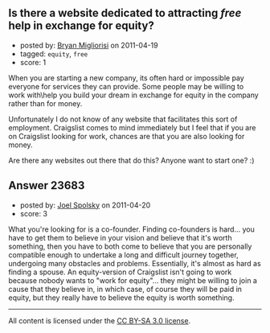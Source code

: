 ## Is there a website dedicated to attracting *free* help in exchange for equity?

- posted by: [Bryan Migliorisi](https://stackexchange.com/users/-1/8352-bryan-migliorisi) on 2011-04-19
- tagged: `equity`, `free`
- score: 1

When you are starting a new company, its often hard or impossible pay everyone for services they can provide.  Some people may be willing to work with\help you build your dream in exchange for equity in the company rather than for money.

Unfortunately I do not know of any website that facilitates this sort of employment.  Craigslist comes to mind immediately but I feel that if you are on Craigslist looking for work, chances are that you are also looking for money.

Are there any websites out there that do this?  Anyone want to start one? :)


## Answer 23683

- posted by: [Joel Spolsky](https://stackexchange.com/users/-1/4335-joel-spolsky) on 2011-04-20
- score: 3

What you're looking for is a co-founder. Finding co-founders is hard... you have to get them to believe in your vision and believe that it's worth something, then you have to both come to believe that you are personally compatible enough to undertake a long and difficult journey together, undergoing many obstacles and problems. Essentially, it's almost as hard as finding a spouse. An equity-version of Craigslist isn't going to work because nobody wants to "work for equity"... they might be willing to join a cause that they believe in, in which case, of course they will be paid in equity, but they really have to believe the equity is worth something.



---

All content is licensed under the [CC BY-SA 3.0 license](https://creativecommons.org/licenses/by-sa/3.0/).
